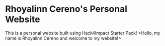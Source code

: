 # Rhoyalinn Cereno's Personal Website
This is a personal website built using Hack4Impact Starter Pack!
<Hello, my name is Rhoyalinn Cereno and welcome to my website!>